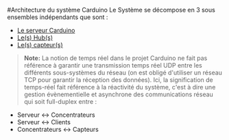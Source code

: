 #Architecture du système Carduino
Le Système se décompose en 3 sous ensembles indépendants que sont :
* [Le serveur Carduino](server.md)
* [Le(s) Hub(s)](hub.md)
* [Le(s) capteur(s)](sensor.md)

>**Note:** La notion de temps réel dans le projet Carduino ne fait pas référence à garantir une transmission temps réel UDP entre les différents sous-systèmes du réseau (on est obligé d'utiliser un réseau TCP pour garantir la réception des données). Ici, la signification de temps-réel fait référence à la réactivité du système, c'est à dire une gestion  évènementielle et asynchrone des communications réseau qui soit full-duplex entre :
* Serveur <-> Concentrateurs
* Serveur <-> Clients
* Concentrateurs <-> Capteurs